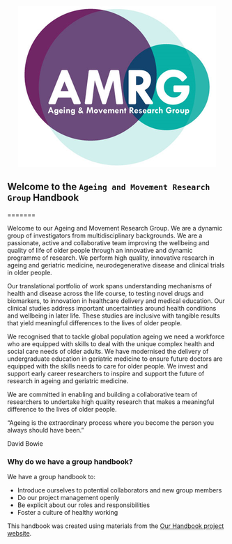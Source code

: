 <p align="center">
  <img src="armg logo.png" />
</p>


## Welcome to the `Ageing and Movement Research Group` Handbook
=======


Welcome to our Ageing and Movement Research Group. We are a dynamic group of investigators from multidisciplinary backgrounds.  We are a passionate, active and collaborative team improving the wellbeing and quality of life of older people through an innovative and dynamic programme of research. We perform high quality, innovative research in ageing and geriatric medicine, neurodegenerative disease and clinical trials in older people.  


Our translational portfolio of work spans understanding mechanisms of health and disease across the life course, to testing novel drugs and biomarkers, to innovation in healthcare delivery and medical education.  Our clinical studies address important uncertainties around health conditions and wellbeing in later life. These studies are inclusive with tangible results that yield meaningful differences to the lives of older people. 

We recognised that to tackle global population ageing we need a workforce who are equipped with skills to deal with the unique  complex health and social care needs of older adults. We have modernised the delivery of undergraduate education in geriatric medicine to ensure future doctors are equipped with the skills needs to care for older people. We invest and support early career researchers to inspire and support the future of research in ageing and geriatric medicine.   

We are committed in enabling and building a collaborative team of researchers to undertake high quality research that makes a meaningful difference to the lives of older people.  


“Ageing is the extraordinary process where you become the person you always should have been.”

 David Bowie  

### Why do we have a group handbook?

We have a group handbook to:
- Introduce ourselves to potential collaborators and new group members
- Do our project management openly 
- Be explicit about our roles and responsibilities
- Foster a culture of healthy working

This handbook was created using materials from the [Our Handbook project website](https://very-good-science.github.io/our-handbook).

